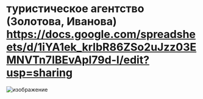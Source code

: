 # туристическое агентство (Золотова, Иванова) https://docs.google.com/spreadsheets/d/1iYA1ek_krIbR86ZSo2uJzz03EMNVTn7IBEvApl79d-I/edit?usp=sharing
![изображение](https://user-images.githubusercontent.com/113089694/231101794-926b6e75-5c67-437e-8ca3-28eb2a40f885.png)
